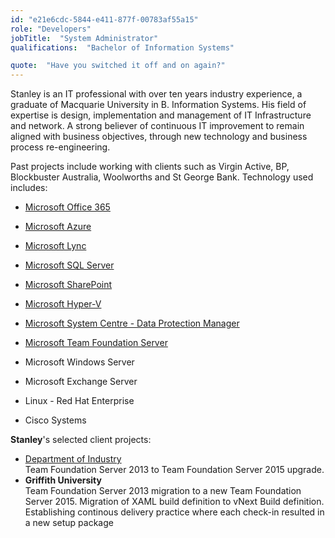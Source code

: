 ```yaml
---
id: "e21e6cdc-5844-e411-877f-00783af55a15"
role: "Developers"
jobTitle:  "System Administrator"
qualifications:  "Bachelor of Information Systems"

quote:  "Have you switched it off and on again?"
---
```


Stanley is an IT professional with over ten years industry experience, a graduate of Macquarie University in B. Information Systems. His field of expertise is design, implementation and management of IT Infrastructure and network. A strong believer of continuous IT improvement to remain aligned with business objectives, through new technology and business process re-engineering. 

Past projects include working with clients such as Virgin Active, BP, Blockbuster Australia, Woolworths and St George Bank. Technology used includes:

*   [Microsoft Office 365](https://www.ssw.com.au/ssw/Consulting/Office365.aspx)
*   [Microsoft Azure](https://www.ssw.com.au/ssw/Consulting/Azure.aspx)
*   [Microsoft Lync](https://www.ssw.com.au/ssw/Consulting/Lync.aspx)
*   [Microsoft SQL Server](https://www.ssw.com.au/ssw/Consulting/DatabaseDevelopment.aspx)
*   [Microsoft SharePoint](https://www.ssw.com.au/ssw/Consulting/SharePoint.aspx)
*   [Microsoft Hyper-V](https://www.ssw.com.au/ssw/Consulting/HyperV.aspx)  

*   [Microsoft System Centre - Data Protection Manager](https://www.ssw.com.au/ssw/Consulting/Data-Protection-Manager.aspx)  

*   [Microsoft Team Foundation Server](https://www.ssw.com.au/ssw/Consulting/alm-tfs.aspx)  

*   Microsoft Windows Server
*   Microsoft Exchange Server
*   Linux - Red Hat Enterprise
*   Cisco Systems
  
**Stanley**'s selected client projects:  

*   [Department of Industry](https://www.industry.nsw.gov.au/)   
Team Foundation Server 2013 to Team Foundation Server 2015 upgrade.
*   **Griffith University**  
Team Foundation Server 2013 migration to a new Team Foundation Server 2015. Migration of XAML build definition to vNext Build definition. Establishing continous delivery practice where each check-in resulted in a new setup package  

